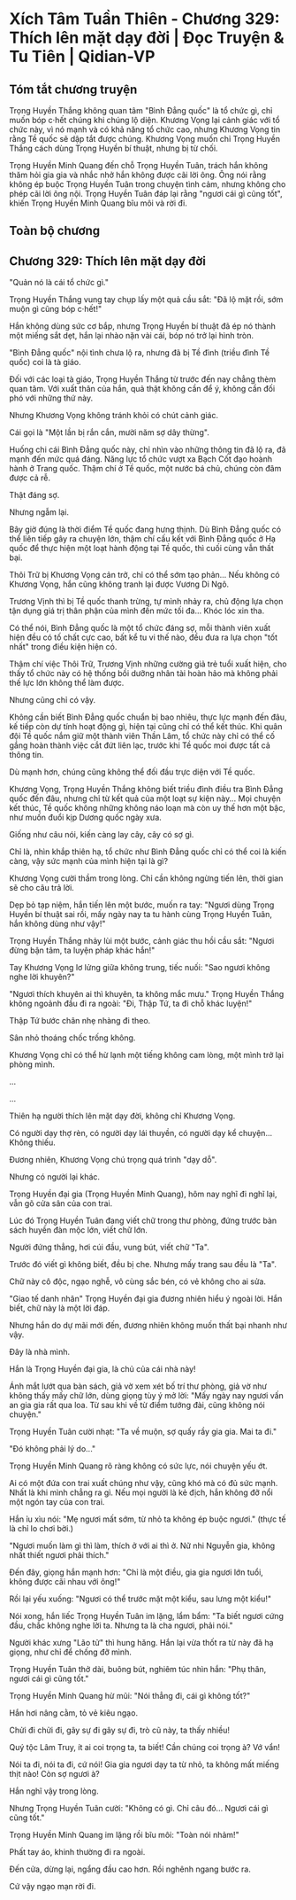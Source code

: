 # Xích Tâm Tuần Thiên - Chương 329: Thích lên mặt dạy đời | Đọc Truyện & Tu Tiên | Qidian-VP



## Tóm tắt chương truyện

Trọng Huyền Thắng không quan tâm "Bình Đẳng quốc" là tổ chức gì, chỉ muốn bóp c·hết chúng khi chúng lộ diện. Khương Vọng lại cảnh giác với tổ chức này, vì nó mạnh và có khả năng tổ chức cao, nhưng Khương Vọng tin rằng Tề quốc sẽ dập tắt được chúng. Khương Vọng muốn chỉ Trọng Huyền Thắng cách dùng Trọng Huyền bí thuật, nhưng bị từ chối.

Trọng Huyền Minh Quang đến chỗ Trọng Huyền Tuân, trách hắn không thăm hỏi gia gia và nhắc nhở hắn không được cãi lời ông. Ông nói rằng không ép buộc Trọng Huyền Tuân trong chuyện tình cảm, nhưng không cho phép cãi lời ông nội. Trọng Huyền Tuân đáp lại rằng "ngươi cái gì cũng tốt", khiến Trọng Huyền Minh Quang bĩu môi và rời đi.


## Toàn bộ chương

## Chương 329: Thích lên mặt dạy đời

"Quản nó là cái tổ chức gì."

Trọng Huyền Thắng vung tay chụp lấy một quả cầu sắt: "Đã lộ mặt rồi, sớm muộn gì cũng bóp c·hết!"

Hắn không dùng sức cơ bắp, nhưng Trọng Huyền bí thuật đã ép nó thành một miếng sắt dẹt, hắn lại nhào nặn vài cái, bóp nó trở lại hình tròn.

"Bình Đẳng quốc" nội tình chưa lộ ra, nhưng đã bị Tề đình (triều đình Tề quốc) coi là tà giáo.

Đối với các loại tà giáo, Trọng Huyền Thắng từ trước đến nay chẳng thèm quan tâm. Với xuất thân của hắn, quả thật không cần để ý, không cần đối phó với những thứ này.

Nhưng Khương Vọng không tránh khỏi có chút cảnh giác.

Cái gọi là "Một lần bị rắn cắn, mười năm sợ dây thừng".

Huống chi cái Bình Đẳng quốc này, chỉ nhìn vào những thông tin đã lộ ra, đã mạnh đến mức quá đáng. Năng lực tổ chức vượt xa Bạch Cốt đạo hoành hành ở Trang quốc. Thậm chí ở Tề quốc, một nước bá chủ, chúng còn đâm được cả rễ.

Thật đáng sợ.

Nhưng ngẫm lại.

Bây giờ đúng là thời điểm Tề quốc đang hưng thịnh. Dù Bình Đẳng quốc có thể liên tiếp gây ra chuyện lớn, thậm chí cấu kết với Bình Đẳng quốc ở Hạ quốc để thực hiện một loạt hành động tại Tề quốc, thì cuối cùng vẫn thất bại.

Thôi Trữ bị Khương Vọng cản trở, chỉ có thể sớm tạo phản... Nếu không có Khương Vọng, hắn cũng không tranh lại được Vương Di Ngô.

Trương Vịnh thì bị Tề quốc thanh trừng, tự mình nhảy ra, chủ động lựa chọn tận dụng giá trị thân phận của mình đến mức tối đa... Khóc lóc xin tha.

Có thể nói, Bình Đẳng quốc là một tổ chức đáng sợ, mỗi thành viên xuất hiện đều có tố chất cực cao, bất kể tu vi thế nào, đều đưa ra lựa chọn "tốt nhất" trong điều kiện hiện có.

Thậm chí việc Thôi Trữ, Trương Vịnh những cường giả trẻ tuổi xuất hiện, cho thấy tổ chức này có hệ thống bồi dưỡng nhân tài hoàn hảo mà không phải thế lực lớn không thể làm được.

Nhưng cũng chỉ có vậy.

Không cần biết Bình Đẳng quốc chuẩn bị bao nhiêu, thực lực mạnh đến đâu, kế tiếp còn dự tính hoạt động gì, hiện tại cũng chỉ có thể kết thúc. Khi quân đội Tề quốc nắm giữ một thành viên Thần Lâm, tổ chức này chỉ có thể cố gắng hoàn thành việc cắt đứt liên lạc, trước khi Tề quốc moi được tất cả thông tin.

Dù mạnh hơn, chúng cũng không thể đối đầu trực diện với Tề quốc.

Khương Vọng, Trọng Huyền Thắng không biết triều đình điều tra Bình Đẳng quốc đến đâu, nhưng chỉ từ kết quả của một loạt sự kiện này... Mọi chuyện kết thúc, Tề quốc không những không náo loạn mà còn uy thế hơn một bậc, như muốn đuổi kịp Dương quốc ngày xưa.

Giống như câu nói, kiến càng lay cây, cây có sợ gì.

Chỉ là, nhìn khắp thiên hạ, tổ chức như Bình Đẳng quốc chỉ có thể coi là kiến càng, vậy sức mạnh của mình hiện tại là gì?

Khương Vọng cười thầm trong lòng. Chỉ cần không ngừng tiến lên, thời gian sẽ cho câu trả lời.

Dẹp bỏ tạp niệm, hắn tiến lên một bước, muốn ra tay: "Ngươi dùng Trọng Huyền bí thuật sai rồi, mấy ngày nay ta tu hành cùng Trọng Huyền Tuân, hắn không dùng như vậy!"

Trọng Huyền Thắng nhảy lùi một bước, cảnh giác thu hồi cầu sắt: "Ngươi đừng bận tâm, ta luyện pháp khác hắn!"

Tay Khương Vọng lơ lửng giữa không trung, tiếc nuối: "Sao ngươi không nghe lời khuyên?"

"Ngươi thích khuyên ai thì khuyên, ta không mắc mưu." Trọng Huyền Thắng không ngoảnh đầu đi ra ngoài: "Đi, Thập Tứ, ta đi chỗ khác luyện!"

Thập Tứ bước chân nhẹ nhàng đi theo.

Sân nhỏ thoáng chốc trống không.

Khương Vọng chỉ có thể hừ lạnh một tiếng không cam lòng, một mình trở lại phòng mình.

...

...

Thiên hạ người thích lên mặt dạy đời, không chỉ Khương Vọng.

Có người dạy thợ rèn, có người dạy lái thuyền, có người dạy kể chuyện... Không thiếu.

Đương nhiên, Khương Vọng chú trọng quá trình "dạy dỗ".

Nhưng có người lại khác.

Trọng Huyền đại gia (Trọng Huyền Minh Quang), hôm nay nghĩ đi nghĩ lại, vẫn gõ cửa sân của con trai.

Lúc đó Trọng Huyền Tuân đang viết chữ trong thư phòng, đứng trước bàn sách huyền đàn mộc lớn, viết chữ lớn.

Người đứng thẳng, hơi cúi đầu, vung bút, viết chữ "Ta".

Trước đó viết gì không biết, đều bị che. Nhưng mấy trang sau đều là "Ta".

Chữ này cô độc, ngạo nghễ, vô cùng sắc bén, có vẻ không cho ai sửa.

"Giao tế danh nhân" Trọng Huyền đại gia đương nhiên hiểu ý ngoài lời. Hắn biết, chữ này là một lời đáp.

Nhưng hắn do dự mãi mới đến, đương nhiên không muốn thất bại nhanh như vậy.

Đây là nhà mình.

Hắn là Trọng Huyền đại gia, là chủ của cái nhà này!

Ánh mắt lướt qua bàn sách, giả vờ xem xét bố trí thư phòng, giả vờ như không thấy mấy chữ lớn, dùng giọng tùy ý mở lời: "Mấy ngày nay ngươi vấn an gia gia rất qua loa. Từ sau khi về từ điểm tướng đài, cũng không nói chuyện."

Trọng Huyền Tuân cười nhạt: "Ta về muộn, sợ quấy rầy gia gia. Mai ta đi."

"Đó không phải lý do..."

Trọng Huyền Minh Quang rõ ràng không có sức lực, nói chuyện yếu ớt.

Ai có một đứa con trai xuất chúng như vậy, cũng khó mà có đủ sức mạnh. Nhất là khi mình chẳng ra gì. Nếu mọi người là kẻ địch, hắn không đỡ nổi một ngón tay của con trai.

Hắn ỉu xìu nói: "Mẹ ngươi mất sớm, từ nhỏ ta không ép buộc ngươi." (thực tế là chỉ lo chơi bời.)

"Ngươi muốn làm gì thì làm, thích ở với ai thì ở. Nữ nhi Nguyễn gia, không nhất thiết ngươi phải thích."

Đến đây, giọng hắn mạnh hơn: "Chỉ là một điều, gia gia ngươi lớn tuổi, không được cãi nhau với ông!"

Rồi lại yếu xuống: "Ngươi có thể trước mặt một kiểu, sau lưng một kiểu!"

Nói xong, hắn liếc Trọng Huyền Tuân im lặng, lẩm bẩm: "Ta biết ngươi cứng đầu, chắc không nghe lời ta. Nhưng ta là cha ngươi, phải nói."

Người khác xưng "Lão tử" thì hung hăng. Hắn lại vừa thốt ra từ này đã hạ giọng, như chỉ để chống đỡ mình.

Trọng Huyền Tuân thở dài, buông bút, nghiêm túc nhìn hắn: "Phụ thân, ngươi cái gì cũng tốt."

Trọng Huyền Minh Quang hừ mũi: "Nói thẳng đi, cái gì không tốt?"

Hắn hơi nâng cằm, tỏ vẻ kiêu ngạo.

Chửi đi chửi đi, gây sự đi gây sự đi, trò cũ này, ta thấy nhiều!

Quý tộc Lâm Truy, ít ai coi trọng ta, ta biết! Cần chúng coi trọng à? Vớ vẩn!

Nói ta đi, nói ta đi, cứ nói! Gia gia ngươi dạy ta từ nhỏ, ta không mất miếng thịt nào! Còn sợ ngươi à?

Hắn nghĩ vậy trong lòng.

Nhưng Trọng Huyền Tuân cười: "Không có gì. Chỉ câu đó... Ngươi cái gì cũng tốt."

Trọng Huyền Minh Quang im lặng rồi bĩu môi: "Toàn nói nhảm!"

Phất tay áo, khinh thường đi ra ngoài.

Đến cửa, dừng lại, ngẩng đầu cao hơn. Rồi nghênh ngang bước ra.

Cứ vậy ngạo mạn rời đi.